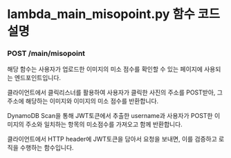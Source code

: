 # lambda_main_misopoint.py 함수 코드 설명

### POST /main/misopoint

해당 함수는 사용자가 업로드한 이미지의 미소 점수를 확인할 수 있는 페이지에 사용되는 엔드포인트입니다.

클라이언트에서 클릭리스너를 활용하여 사용자가 클릭한 사진의 주소를 POST받아, 그 주소에 해당하는 이미지와 이미지의 미소 점수를 반환합니다.

DynamoDB Scan을 통해 JWT토큰에서 추출한 username과 사용자가 POST한 이미지의 주소와 일치하는 항목의 미소점수를 가져오고 함께 반환합니다.

클라이언트에서 HTTP header에 JWT토큰을 담아서 요청을 보내면, 이를 검증하고 로직을 수행하는 함수입니다.
